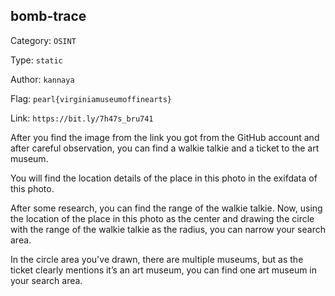 ## bomb-trace

Category: `OSINT`

Type: `static`

Author: `kannaya`

Flag: `pearl{virginiamuseumoffinearts}`

Link: `https://bit.ly/7h47s_bru741`



After you find the image from the link you got from the GitHub account and after careful observation, you can find a walkie talkie and a ticket to the art museum. 

You will find the location details of the place in this photo in the exifdata of this photo. 

After some research, you can find the range of the walkie talkie. Now, using the location of the place in this photo as the center and drawing the circle with the range of the walkie talkie as the radius, you can narrow your search area.

In the circle area you've drawn, there are multiple museums, but as the ticket clearly mentions it’s an art museum, you can find one art museum in your search area.
